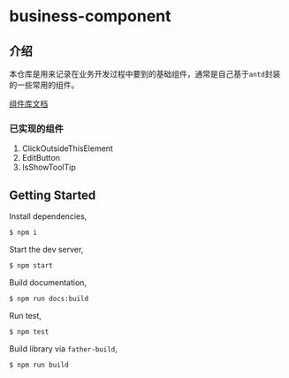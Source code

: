# business-component

## 介绍
本仓库是用来记录在业务开发过程中要到的基础组件，通常是自己基于`antd`封装的一些常用的组件。

[组件库文档](https://xiong-ling.github.io/business-component/)

### 已实现的组件
1. ClickOutsideThisElement
2. EditButton
3. IsShowToolTip

## Getting Started

Install dependencies,

```bash
$ npm i
```

Start the dev server,

```bash
$ npm start
```

Build documentation,

```bash
$ npm run docs:build
```

Run test,

```bash
$ npm test
```

Build library via `father-build`,

```bash
$ npm run build
```
